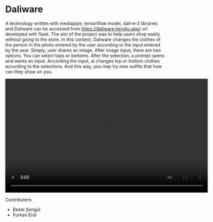 # Daliware

A technology written with mediapipe, tensorflow model, dall-e-2 libraries and Daliware can be accessed from https://daliware.heroku.app/ url developed with flask. The aim of the project was to help users shop easily without going to the store. In this context, Daliware changes the clothes of the person in the photo entered by the user according to the input entered by the user. Simply, user shares an image. After image input, there are two options. You can select tops or bottoms. After the selection, a prompt opens and wants an input. According the input, ai changes top or bottom clothes according to the selections. And this way, you may try new outfits that how can they show on you.

<video width="640" height="360" controls>
  <source src="https://github.com/Project-Daliware/daliware/blob/main/dali-project.mp4" type="video/mp4">
  Your browser does not support the video tag.
</video>

Contributers

- Beste Şengül
- Furkan Erdi
